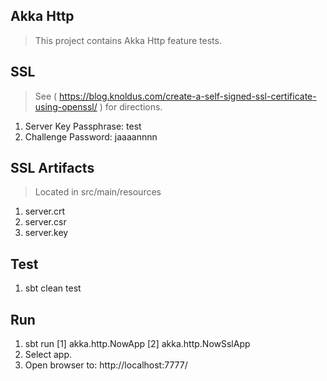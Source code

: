 Akka Http
---------
>This project contains Akka Http feature tests.

SSL
---
>See ( https://blog.knoldus.com/create-a-self-signed-ssl-certificate-using-openssl/ ) for directions.
1. Server Key Passphrase: test
2. Challenge Password: jaaaannnn

SSL Artifacts
-------------
>Located in src/main/resources
1. server.crt
2. server.csr
3. server.key

Test
----
1. sbt clean test

Run
---
1. sbt run
   [1] akka.http.NowApp
   [2] akka.http.NowSslApp
2. Select app.
3. Open browser to: http://localhost:7777/